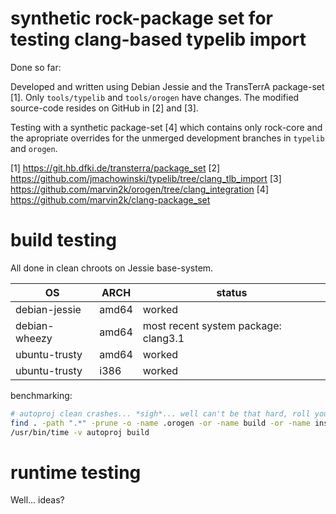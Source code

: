 # synthetic rock-package set for testing clang-based typelib import

Done so far:

Developed and written using Debian Jessie and the TransTerrA package-set [1].
Only `tools/typelib` and `tools/orogen` have changes. The modified source-code
resides on GitHub in [2] and [3].

Testing with a synthetic package-set [4] which contains only rock-core and the
apropriate overrides for the unmerged development branches in `typelib` and
`orogen`.

[1] https://git.hb.dfki.de/transterra/package_set
[2] https://github.com/jmachowinski/typelib/tree/clang_tlb_import
[3] https://github.com/marvin2k/orogen/tree/clang_integration
[4] https://github.com/marvin2k/clang-package_set

# build testing

All done in clean chroots on Jessie base-system.

| OS | ARCH | status |
|----|------|--------|
| debian-jessie | amd64 | worked |
| debian-wheezy | amd64 | most recent system package: clang3.1 |
| ubuntu-trusty | amd64 | worked |
| ubuntu-trusty | i386  | worked |

benchmarking:

```bash
# autoproj clean crashes... *sigh*... well can't be that hard, roll your own:
find . -path ".*" -prune -o -name .orogen -or -name build -or -name install -exec rm -rf {} \;
/usr/bin/time -v autoproj build
```


# runtime testing

Well... ideas?
